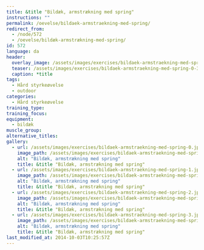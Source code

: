 ```yaml
---
title: &title "Bildæk, armstrækning med spring"
instructions: ""
permalink: /oevelse/bildaek-armstraekning-med-spring/
redirect_from:
  - /node/572
  - /oevelse/bildæk-armstrækning-med-spring/
id: 572
language: da
header:
  overlay_image: /assets/images/exercises/bildaek-armstraekning-med-spring-0.jpg
  teaser: /assets/images/exercises/bildaek-armstraekning-med-spring-0-320.jpg
  caption: *title
tags:
  - Hård styrkeøvelse
  - outdoor
categories:
  - Hård styrkeøvelse
training_type: 
training_focus: 
equipment:
  - bildæk
muscle_group:
alternative_titles:
gallery:
  - url: /assets/images/exercises/bildaek-armstraekning-med-spring-0.jpg
    image_path: /assets/images/exercises/bildaek-armstraekning-med-spring-0-320.jpg
    alt: "Bildæk, armstrækning med spring"
    title: &title "Bildæk, armstrækning med spring"
  - url: /assets/images/exercises/bildaek-armstraekning-med-spring-1.jpg
    image_path: /assets/images/exercises/bildaek-armstraekning-med-spring-1-320.jpg
    alt: "Bildæk, armstrækning med spring"
    title: &title "Bildæk, armstrækning med spring"
  - url: /assets/images/exercises/bildaek-armstraekning-med-spring-2.jpg
    image_path: /assets/images/exercises/bildaek-armstraekning-med-spring-2-320.jpg
    alt: "Bildæk, armstrækning med spring"
    title: &title "Bildæk, armstrækning med spring"
  - url: /assets/images/exercises/bildaek-armstraekning-med-spring-3.jpg
    image_path: /assets/images/exercises/bildaek-armstraekning-med-spring-3-320.jpg
    alt: "Bildæk, armstrækning med spring"
    title: &title "Bildæk, armstrækning med spring"
last_modified_at: 2014-10-03T10:25:57Z
---
```



